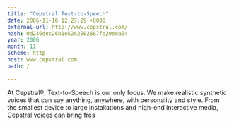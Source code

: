 ```yaml
---
title: "Cepstral Text-to-Speech"
date: 2006-11-16 12:27:29 +0000
external-url: http://www.cepstral.com/
hash: 0d246dec26b1e52c2502887fe29eea54
year: 2006
month: 11
scheme: http
host: www.cepstral.com
path: /

---
```


At Cepstral®, Text-to-Speech is our only focus. We make realistic synthetic voices that can say anything, anywhere, with personality and style. From the smallest device to large installations and high-end interactive media, Cepstral voices can bring fres
